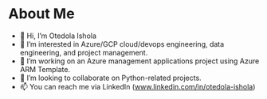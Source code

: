 # About Me

- 👋 Hi, I’m Otedola Ishola
- 👀 I’m interested in Azure/GCP cloud/devops engineering, data engineering, and project management.
- 🌱 I’m working on an Azure management applications project using Azure ARM Template.
- 💞️ I’m looking to collaborate on Python-related projects.
- 📫 You can reach me via LinkedIn (www.linkedin.com/in/otedola-ishola)

<!---
ted-repo/ted-repo is a ✨ special ✨ repository because its `README.md` (this file) appears on your GitHub profile.
You can click the Preview link to take a look at your changes.
--->
